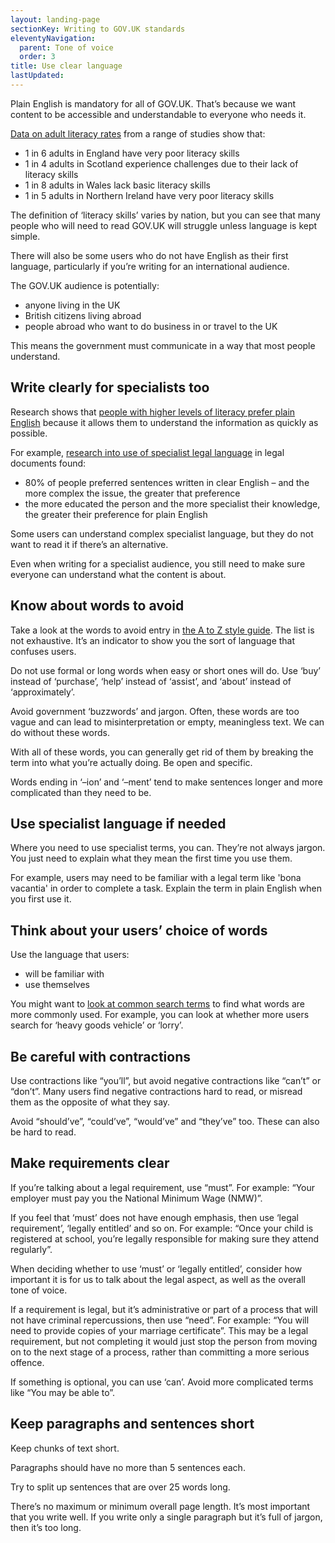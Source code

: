 ```yaml
---
layout: landing-page
sectionKey: Writing to GOV.UK standards
eleventyNavigation:
  parent: Tone of voice
  order: 3
title: Use clear language
lastUpdated:
---
```

Plain English is mandatory for all of GOV.UK. That’s because we want content to be accessible and understandable to everyone who needs it.

[Data on adult literacy rates](https://literacytrust.org.uk/parents-and-families/adult-literacy/) from a range of studies show that:

- 1 in 6 adults in England have very poor literacy skills
- 1 in 4 adults in Scotland experience challenges due to their lack of literacy skills
- 1 in 8 adults in Wales lack basic literacy skills
- 1 in 5 adults in Northern Ireland have very poor literacy skills

The definition of ‘literacy skills’ varies by nation, but you can see that many people who will need to read GOV.UK will struggle unless language is kept simple.

There will also be some users who do not have English as their first language, particularly if you’re writing for an international audience.

The GOV.UK audience is potentially:

- anyone living in the UK
- British citizens living abroad
- people abroad who want to do business in or travel to the UK

This means the government must communicate in a way that most people understand.

## Write clearly for specialists too

Research shows that [people with higher levels of literacy prefer plain English](https://gds.blog.gov.uk/2014/02/17/guest-post-clarity-is-king-the-evidence-that-reveals-the-desperate-need-to-re-think-the-way-we-write/) because it allows them to understand the information as quickly as possible.

For example, [research into use of specialist legal language](https://papers.ssrn.com/sol3/papers.cfm?abstract_id=1843415) in legal documents found:

* 80% of people preferred sentences written in clear English – and the more complex the issue, the greater that preference
* the more educated the person and the more specialist their knowledge, the greater their preference for plain English

Some users can understand complex specialist language, but they do not want to read it if there’s an alternative.

Even when writing for a specialist audience, you still need to make sure everyone can understand what the content is about.

## Know about words to avoid

Take a look at the words to avoid entry in [the A to Z style guide](https://guidance.publishing.service.gov.uk/writing-to-gov-uk-standards/style-guides/a-to-z-style-guide/). The list is not exhaustive. It’s an indicator to show you the sort of language that confuses users.

Do not use formal or long words when easy or short ones will do. Use ‘buy’ instead of ‘purchase’, ‘help’ instead of ‘assist’, and ‘about’ instead of ‘approximately’.

Avoid government ‘buzzwords’ and jargon. Often, these words are too vague and can lead to misinterpretation or empty, meaningless text. We can do without these words.

With all of these words, you can generally get rid of them by breaking the term into what you’re actually doing. Be open and specific.

Words ending in ‘–ion’ and ‘–ment’ tend to make sentences longer and more complicated than they need to be.

## Use specialist language if needed

Where you need to use specialist terms, you can. They’re not always jargon. You just need to explain what they mean the first time you use them.

For example, users may need to be familiar with a legal term like 'bona vacantia' in order to complete a task. Explain the term in plain English when you first use it.

## Think about your users’ choice of words

Use the language that users:

- will be familiar with
- use themselves

You might want to [look at common search terms](https://guidance.publishing.service.gov.uk/writing-to-gov-uk-standards/find-tools-resources/find-out-terms-users-searching/) to find what words are more commonly used. For example, you can look at whether more users search for ‘heavy goods vehicle’ or ‘lorry’.

## Be careful with contractions

Use contractions like “you’ll”, but avoid negative contractions like “can’t” or “don’t”. Many users find negative contractions hard to read, or misread them as the opposite of what they say.

Avoid “should’ve”, “could’ve”, “would’ve” and “they’ve” too. These can also be hard to read.

## Make requirements clear

If you’re talking about a legal requirement, use “must”. For example: “Your employer must pay you the National Minimum Wage (NMW)”.

If you feel that ‘must’ does not have enough emphasis, then use ‘legal requirement’, ‘legally entitled’ and so on. For example: “Once your child is registered at school, you’re legally responsible for making sure they attend regularly”.

When deciding whether to use ‘must’ or ‘legally entitled’, consider how important it is for us to talk about the legal aspect, as well as the overall tone of voice.

If a requirement is legal, but it’s administrative or part of a process that will not have criminal repercussions, then use “need”. For example: “You will need to provide copies of your marriage certificate”. This may be a legal requirement, but not completing it would just stop the person from moving on to the next stage of a process, rather than committing a more serious offence.

If something is optional, you can use ‘can’. Avoid more complicated terms like “You may be able to”.

## Keep paragraphs and sentences short

Keep chunks of text short.

Paragraphs should have no more than 5 sentences each.

Try to split up sentences that are over 25 words long.

There’s no maximum or minimum overall page length. It’s most important that you write well. If you write only a single paragraph but it’s full of jargon, then it’s too long.
